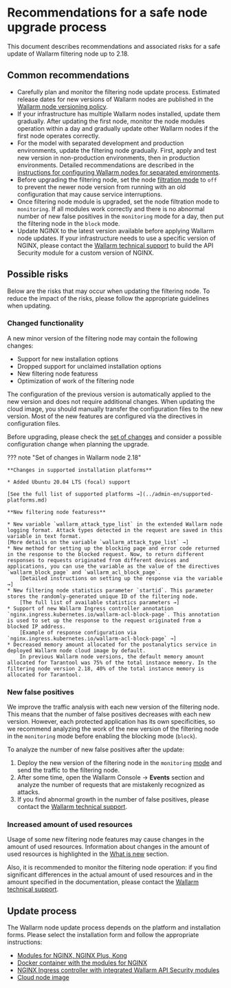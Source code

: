 # Recommendations for a safe node upgrade process

This document describes recommendations and associated risks for a safe update of Wallarm filtering node up to 2.18.

## Common recommendations

* Carefully plan and monitor the filtering node update process. Estimated release dates for new versions of Wallarm nodes are published in the [Wallarm node versioning policy](versioning-policy.md).
* If your infrastructure has multiple Wallarm nodes installed, update them gradually. After updating the first node, monitor the node modules operation within a day and gradually update other Wallarm nodes if the first node operates correctly.
* For the model with separated development and production environments, update the filtering node gradually. First, apply and test new version in non-production environments, then in production environments. Detailed recommendations are described in the [instructions for configuring Wallarm nodes for separated environments](../admin-en/configuration-guides/waf-in-separated-environments/configure-waf-in-separated-environments.md#gradual-rollout-of-new-wallarm-node-changes).
* Before upgrading the filtering node, set the node [filtration mode](../admin-en/configure-wallarm-mode.md) to `off` to prevent the newer node version from running with an old configuration that may cause service interruptions.
* Once filtering node module is upgraded, set the node filtration mode to `monitoring`. If all modules work correctly and there is no abnormal number of new false positives in the `monitoring` mode for a day, then put the filtering node in the `block` mode.
* Update NGINX to the latest version available before applying Wallarm node updates. If your infrastructure needs to use a specific version of NGINX, please contact the [Wallarm technical support](mailto:support@wallarm.com) to build the API Security module for a custom version of NGINX.

## Possible risks

Below are the risks that may occur when updating the filtering node. To reduce the impact of the risks, please follow the appropriate guidelines when updating.

### Changed functionality

A new minor version of the filtering node may contain the following changes:

* Support for new installation options
* Dropped support for unclaimed installation options
* New filtering node featuress
* Optimization of work of the filtering node

The configuration of the previous version is automatically applied to the new version and does not require additional changes. When updating the cloud image, you should manually transfer the configuration files to the new version. Most of the new features are configured via the directives in configuration files.

Before upgrading, please check the [set of changes](what-is-new.md) and consider a possible configuration change when planning the upgrade.

??? note "Set of changes in Wallarm node 2.18"

    **Changes in supported installation platforms**

    * Added Ubuntu 20.04 LTS (focal) support

    [See the full list of supported platforms →](../admin-en/supported-platforms.md)

    **New filtering node featuress**

    * New variable `wallarm_attack_type_list` in the extended Wallarm node logging format. Attack types detected in the request are saved in this variable in text format.
    [More details on the variable `wallarm_attack_type_list` →]
    * New method for setting up the blocking page and error code returned in the response to the blocked request. Now, to return different responses to requests originated from different devices and applications, you can use the variable as the value of the directives `wallarm_block_page` and `wallarm_acl_block_page`.
        [Detailed instructions on setting up the response via the variable →]
    * New filtering node statistics parameter `startid`. This parameter stores the randomly-generated unique ID of the filtering node.
        [The full list of available statistics parameters →]
    * Support of new Wallarm Ingress controller annotation `nginx.ingress.kubernetes.io/wallarm-acl-block-page`. This annotation is used to set up the response to the request originated from a blocked IP address.
        [Example of response configuration via `nginx.ingress.kubernetes.io/wallarm-acl-block-page` →]
    * Decreased memory amount allocated for the postanalytics service in deployed Wallarm node cloud image by default.
        In previous Wallarm node versions, the default memory amount allocated for Tarantool was 75% of the total instance memory. In the filtering node version 2.18, 40% of the total instance memory is allocated for Tarantool.

### New false positives

We improve the traffic analysis with each new version of the filtering node. This means that the number of false positives decreases with each new version. However, each protected application has its own specificities, so we recommend analyzing the work of the new version of the filtering node in the `monitoring` mode before enabling the blocking mode (`block`).

To analyze the number of new false positives after the update:

1. Deploy the new version of the filtering node in the `monitoring` [mode](../admin-en/configure-wallarm-mode.md) and send the traffic to the filtering node.
2. After some time, open the Wallarm Console → **Events** section and analyze the number of requests that are mistakenly recognized as attacks.
3. If you find abnormal growth in the number of false positives, please contact the [Wallarm technical support](mailto:support@wallarm.com).

### Increased amount of used resources

Usage of some new filtering node features may cause changes in the amount of used resources. Information about changes in the amount of used resources is highlighted in the [What is new](what-is-new.md) section.

Also, it is recommended to monitor the filtering node operation: if you find significant differences in the actual amount of used resources and in the amount specified in the documentation, please contact the [Wallarm technical support](mailto:support@wallarm.com).

## Update process

The Wallarm node update process depends on the platform and installation forms. Please select the installation form and follow the appropriate instructions:

* [Modules for NGINX, NGINX Plus, Kong](nginx-modules.md)
* [Docker container with the modules for NGINX](docker-container.md)
* [NGINX Ingress controller with integrated Wallarm API Security modules](ingress-controller.md)
* [Cloud node image](cloud-image.md)
